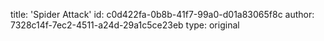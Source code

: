 title: 'Spider Attack'
id: c0d422fa-0b8b-41f7-99a0-d01a83065f8c
author: 7328c14f-7ec2-4511-a24d-29a1c5ce23eb
type: original
